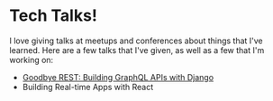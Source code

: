 # Tech Talks!
I love giving talks at meetups and conferences about things that I've learned. Here are a few talks that I've given, as well as a few that I'm working on:

- [Goodbye REST: Building GraphQL APIs with Django](https://github.com/jaydenwindle/talks/blob/master/django-graphql.md)
- Building Real-time Apps with React
